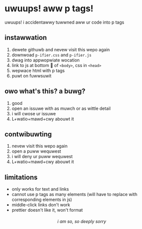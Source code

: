 # uwuups! aww p tags!
 uwuups! i accidentawwy tuwwned aww ur code into p tags

## instawwation
1. dewete githuwb and nevew visit this wepo again
2. downwoad `p-ifier.css` and `p-ifier.js`
3. dwag into appwopwiate wocation
4. link to js at bottom 🥺 of `<body>`, css in `<head>`
5. wepwace html with p tags
6. puwt on fuwwsuwit

## owo what's this? a buwg?
1. good
2. open an issuwe with as muwch or as wittle detail
3. i will cwose ur issuwe
4. L+watio+mawd+cwy abouwt it

## contwibuwting
1. nevew visit this wepo again
2. open a puww wequwest
3. i will deny ur puww wequwest
4. L+watio+mawd+cwy abouwt it

## limitations
- only works for text and links
- cannot use p tags as many elements (will have to replace with corresponding elements in js)
- middle-click links don't work
- prettier doesn't like it, won't format




<h6 align="center">i am so, so deeply sorry</h6>